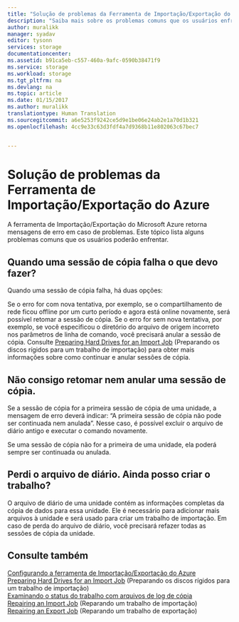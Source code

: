 ```yaml
---
title: "Solução de problemas da Ferramenta de Importação/Exportação do Azure | Microsoft Docs"
description: "Saiba mais sobre os problemas comuns que os usuários enfrentam ao usar a Ferramenta de Importação/Exportação e como resolvê-los."
author: muralikk
manager: syadav
editor: tysonn
services: storage
documentationcenter: 
ms.assetid: b91ca5eb-c557-460a-9afc-0590b38471f9
ms.service: storage
ms.workload: storage
ms.tgt_pltfrm: na
ms.devlang: na
ms.topic: article
ms.date: 01/15/2017
ms.author: muralikk
translationtype: Human Translation
ms.sourcegitcommit: a6e5253f9242ce5d9e1be06e24ab2e1a70d1b321
ms.openlocfilehash: 4cc9e33c63d3fdf4a7d9368b11e802063c67bec7


---
```


# <a name="troubleshooting-the-azure-import-export-tool"></a>Solução de problemas da Ferramenta de Importação/Exportação do Azure
A ferramenta de Importação/Exportação do Microsoft Azure retorna mensagens de erro em caso de problemas. Este tópico lista alguns problemas comuns que os usuários poderão enfrentar.  
  
## <a name="a-copy-session-fails-what-i-should-do"></a>Quando uma sessão de cópia falha o que devo fazer?  
 Quando uma sessão de cópia falha, há duas opções:  
  
 Se o erro for com nova tentativa, por exemplo, se o compartilhamento de rede ficou offline por um curto período e agora está online novamente, será possível retomar a sessão de cópia. Se o erro for sem nova tentativa, por exemplo, se você especificou o diretório do arquivo de origem incorreto nos parâmetros de linha de comando, você precisará anular a sessão de cópia. Consulte [Preparing Hard Drives for an Import Job](storage-import-export-tool-preparing-hard-drives-import-v1.md) (Preparando os discos rígidos para um trabalho de importação) para obter mais informações sobre como continuar e anular sessões de cópia.  
  
## <a name="i-cant-resume-or-abort-a-copy-session"></a>Não consigo retomar nem anular uma sessão de cópia.  
 Se a sessão de cópia for a primeira sessão de cópia de uma unidade, a mensagem de erro deverá indicar: “A primeira sessão de cópia não pode ser continuada nem anulada”. Nesse caso, é possível excluir o arquivo de diário antigo e executar o comando novamente.  
  
 Se uma sessão de cópia não for a primeira de uma unidade, ela poderá sempre ser continuada ou anulada.  
  
## <a name="i-lost-the-journal-file-can-i-still-create-the-job"></a>Perdi o arquivo de diário. Ainda posso criar o trabalho?  
 O arquivo de diário de uma unidade contém as informações completas da cópia de dados para essa unidade. Ele é necessário para adicionar mais arquivos à unidade e será usado para criar um trabalho de importação. Em caso de perda do arquivo de diário, você precisará refazer todas as sessões de cópia da unidade.  
  
## <a name="see-also"></a>Consulte também  
 [Configurando a ferramenta de Importação/Exportação do Azure](storage-import-export-tool-setup-v1.md)   
 [Preparing Hard Drives for an Import Job](storage-import-export-tool-preparing-hard-drives-import-v1.md)  (Preparando os discos rígidos para um trabalho de importação)  
 [Examinando o status do trabalho com arquivos de log de cópia](storage-import-export-tool-reviewing-job-status-v1.md)   
 [Repairing an Import Job](storage-import-export-tool-repairing-an-import-job-v1.md)  (Reparando um trabalho de importação)  
 [Repairing an Export Job](storage-import-export-tool-repairing-an-export-job-v1.md) (Reparando um trabalho de exportação)



<!--HONumber=Dec16_HO2-->



